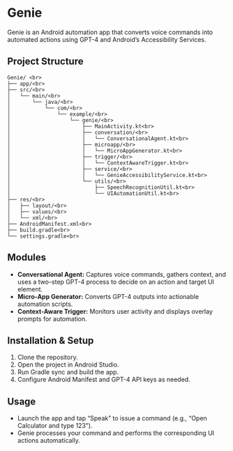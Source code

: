 # Genie

Genie is an Android automation app that converts voice commands into automated actions using GPT-4 and Android’s Accessibility Services.

## Project Structure
```
Genie/ <br>
├── app/<br>
├── src/<br>
│   └── main/<br>
│       └── java/<br>
│           └── com/<br>
│               └── example/<br>
│                   └── genie/<br>
│                       ├── MainActivity.kt<br>
│                       ├── conversation/<br>
│                       │   └── ConversationalAgent.kt<br>
│                       ├── microapp/<br>
│                       │   └── MicroAppGenerator.kt<br>
│                       ├── trigger/<br>
│                       │   └── ContextAwareTrigger.kt<br>
│                       ├── service/<br>
│                       │   └── GenieAccessibilityService.kt<br>
│                       └── utils/<br>
│                           ├── SpeechRecognitionUtil.kt<br>
│                           └── UIAutomationUtil.kt<br>
├── res/<br>
│   ├── layout/<br>
│   ├── values/<br>
│   └── xml/<br>
├── AndroidManifest.xml<br>
├── build.gradle<br>
└── settings.gradle<br>
```
## Modules

- **Conversational Agent:** Captures voice commands, gathers context, and uses a two-step GPT-4 process to decide on an action and target UI element.
- **Micro-App Generator:** Converts GPT-4 outputs into actionable automation scripts.
- **Context-Aware Trigger:** Monitors user activity and displays overlay prompts for automation.

## Installation & Setup

1. Clone the repository.
2. Open the project in Android Studio.
3. Run Gradle sync and build the app.
4. Configure Android Manifest and GPT-4 API keys as needed.

## Usage

- Launch the app and tap “Speak” to issue a command (e.g., “Open Calculator and type 123”).
- Genie processes your command and performs the corresponding UI actions automatically.

